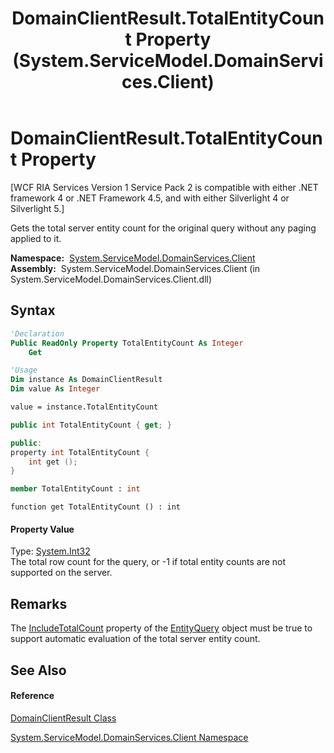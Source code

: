 ﻿---
title: DomainClientResult.TotalEntityCount Property  (System.ServiceModel.DomainServices.Client)
TOCTitle: TotalEntityCount Property
ms:assetid: P:System.ServiceModel.DomainServices.Client.DomainClientResult.TotalEntityCount
ms:mtpsurl: https://msdn.microsoft.com/en-us/library/system.servicemodel.domainservices.client.domainclientresult.totalentitycount(v=VS.91)
ms:contentKeyID: 28754970
ms.date: 01/27/2012
mtps_version: v=VS.91
f1_keywords:
- System.ServiceModel.DomainServices.Client.DomainClientResult.TotalEntityCount
- System.ServiceModel.DomainServices.Client.DomainClientResult.get_TotalEntityCount
dev_langs:
- CSharp
- JScript
- VB
- FSharp
- c++
api_location:
- System.ServiceModel.DomainServices.Client.dll
api_name:
- System.ServiceModel.DomainServices.Client.DomainClientResult.get_TotalEntityCount
- System.ServiceModel.DomainServices.Client.DomainClientResult.TotalEntityCount
api_type:
- Managed
topic_type:
- apiref
- kbSyntax
product_family_name: VS
ROBOTS: INDEX,FOLLOW
---

# DomainClientResult.TotalEntityCount Property

\[WCF RIA Services Version 1 Service Pack 2 is compatible with either .NET framework 4 or .NET Framework 4.5, and with either Silverlight 4 or Silverlight 5.\]

Gets the total server entity count for the original query without any paging applied to it.

**Namespace:**  [System.ServiceModel.DomainServices.Client](ff422479\(v=vs.91\).md)  
**Assembly:**  System.ServiceModel.DomainServices.Client (in System.ServiceModel.DomainServices.Client.dll)

## Syntax

``` vb
'Declaration
Public ReadOnly Property TotalEntityCount As Integer
    Get
```

``` vb
'Usage
Dim instance As DomainClientResult
Dim value As Integer

value = instance.TotalEntityCount
```

``` csharp
public int TotalEntityCount { get; }
```

``` c++
public:
property int TotalEntityCount {
    int get ();
}
```

``` fsharp
member TotalEntityCount : int
```

``` jscript
function get TotalEntityCount () : int
```

#### Property Value

Type: [System.Int32](https://msdn.microsoft.com/en-us/library/td2s409d)  
The total row count for the query, or -1 if total entity counts are not supported on the server.  

## Remarks

The [IncludeTotalCount](ff422889\(v=vs.91\).md) property of the [EntityQuery](ff422488\(v=vs.91\).md) object must be true to support automatic evaluation of the total server entity count.

## See Also

#### Reference

[DomainClientResult Class](ff423197\(v=vs.91\).md)

[System.ServiceModel.DomainServices.Client Namespace](ff422479\(v=vs.91\).md)

